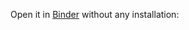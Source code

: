  
 Open it in [Binder](https://mybinder.org/v2/gh/tatsath/MLCourse-DigitalInnov/main) without any installation:
<a href="https://mybinder.org/v2/gh/tatsath/MLCourse-DigitalInnov/main"></a>

  
